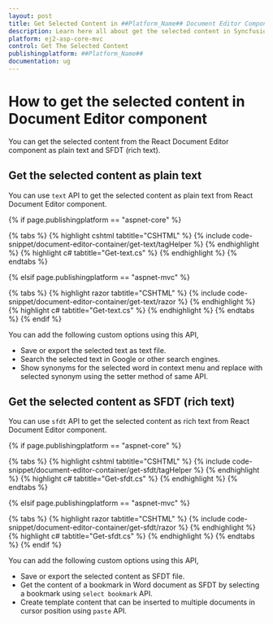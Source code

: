 ```yaml
---
layout: post
title: Get Selected Content in ##Platform_Name## Document Editor Component | Syncfusion
description: Learn here all about get the selected content in Syncfusion ##Platform_Name## Document Editor component of Syncfusion Essential JS 2 and more.
platform: ej2-asp-core-mvc
control: Get The Selected Content
publishingplatform: ##Platform_Name##
documentation: ug
---
```



# How to get the selected content in Document Editor component

You can get the selected content from the React Document Editor component as plain text and SFDT (rich text).

## Get the selected content as plain text

You can use `text` API to get the selected content as plain text from React Document Editor component.

{% if page.publishingplatform == "aspnet-core" %}

{% tabs %}
{% highlight cshtml tabtitle="CSHTML" %}
{% include code-snippet/document-editor-container/get-text/tagHelper %}
{% endhighlight %}
{% highlight c# tabtitle="Get-text.cs" %}
{% endhighlight %}
{% endtabs %}

{% elsif page.publishingplatform == "aspnet-mvc" %}

{% tabs %}
{% highlight razor tabtitle="CSHTML" %}
{% include code-snippet/document-editor-container/get-text/razor %}
{% endhighlight %}
{% highlight c# tabtitle="Get-text.cs" %}
{% endhighlight %}
{% endtabs %}
{% endif %}



You can add the following custom options using this API,

* Save or export the selected text as text file.
* Search the selected text in Google or other search engines.
* Show synonyms for the selected word in context menu and replace with selected synonym using the setter method of same API.

## Get the selected content as SFDT (rich text)

You can use `sfdt` API to get the selected content as rich text from React Document Editor component.

{% if page.publishingplatform == "aspnet-core" %}

{% tabs %}
{% highlight cshtml tabtitle="CSHTML" %}
{% include code-snippet/document-editor-container/get-sfdt/tagHelper %}
{% endhighlight %}
{% highlight c# tabtitle="Get-sfdt.cs" %}
{% endhighlight %}
{% endtabs %}

{% elsif page.publishingplatform == "aspnet-mvc" %}

{% tabs %}
{% highlight razor tabtitle="CSHTML" %}
{% include code-snippet/document-editor-container/get-sfdt/razor %}
{% endhighlight %}
{% highlight c# tabtitle="Get-sfdt.cs" %}
{% endhighlight %}
{% endtabs %}
{% endif %}



You can add the following custom options using this API,

* Save or export the selected content as SFDT file.
* Get the content of a bookmark in Word document as SFDT by selecting a bookmark using `select bookmark` API.
* Create template content that can be inserted to multiple documents in cursor position using `paste` API.
